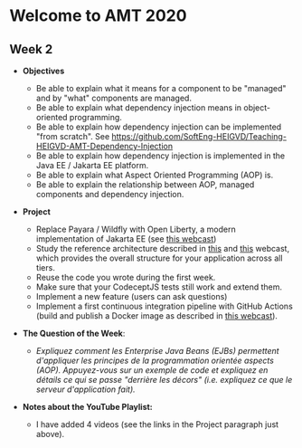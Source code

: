 # Welcome to AMT 2020



## Week 2

* **Objectives**

  * Be able to explain what it means for a component to be "managed" and by "what" components are managed.
  * Be able to explain what dependency injection means in object-oriented programming.
  * Be able to explain how dependency injection can be implemented "from scratch". See https://github.com/SoftEng-HEIGVD/Teaching-HEIGVD-AMT-Dependency-Injection
  * Be able to explain how dependency injection is implemented in the Java EE / Jakarta EE platform.
  * Be able to explain what Aspect Oriented Programming (AOP) is.
  * Be able to explain the relationship between AOP, managed components and dependency injection.

* **Project**

  * Replace Payara / Wildfly with Open Liberty, a modern implementation of Jakarta EE (see [this webcast](https://www.youtube.com/watch?v=fJI_9VArhtY&list=PLfKkysTy70QZe0fhUhZmR64ZPUIFpN4MJ&index=1&t=733s))
  * Study the reference architecture described in [this](https://www.youtube.com/watch?v=Yr7OeHtefvQ&list=PLfKkysTy70QZe0fhUhZmR64ZPUIFpN4MJ&index=3) and [this](https://www.youtube.com/watch?v=SW9YFmC_va0&list=PLfKkysTy70QZe0fhUhZmR64ZPUIFpN4MJ&index=4) webcast, which provides the overall structure for your application across all tiers.
  * Reuse the code you wrote during the first week.
  * Make sure that your CodeceptJS tests still work and extend them.
  * Implement a new feature (users can ask questions)
  * Implement a first continuous integration pipeline with GitHub Actions (build and publish a Docker image as described in [this webcast](https://www.youtube.com/watch?v=jrTIZBMmqhI&list=PLfKkysTy70QZe0fhUhZmR64ZPUIFpN4MJ&index=2&t=8s)).

* **The Question of the Week**: 

  * *Expliquez comment les Enterprise Java Beans (EJBs) permettent d'appliquer les principes de la programmation orientée aspects (AOP). Appuyez-vous sur un exemple de code et expliquez en détails ce qui se passe "derrière les décors" (i.e. expliquez ce que le serveur d'application fait).*

* **Notes about the YouTube Playlist:**

  * I have added 4 videos (see the links in the Project paragraph just above).